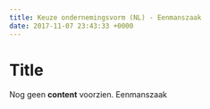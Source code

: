 ```yaml
---
title: Keuze ondernemingsvorm (NL) - Eenmanszaak
date: 2017-11-07 23:43:33 +0000
---
```

# Title

Nog geen **content** voorzien. Eenmanszaak